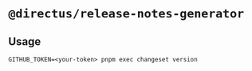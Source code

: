 # `@directus/release-notes-generator`

## Usage

```
GITHUB_TOKEN=<your-token> pnpm exec changeset version
```
